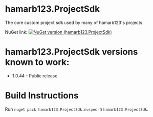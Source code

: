 # hamarb123.ProjectSdk

The core custom project sdk used by many of hamarb123's projects.

NuGet link:
[![NuGet version (hamarb123.ProjectSdk)](https://img.shields.io/nuget/v/hamarb123.ProjectSdk.svg?style=flat-square)](https://www.nuget.org/packages/hamarb123.ProjectSdk/)

# hamarb123.ProjectSdk versions known to work:

- 1.0.44 - Public release

# Build Instructions

Run `nuget pack hamarb123.ProjectSdk.nuspec` in `hamarb123.ProjectSdk`.
